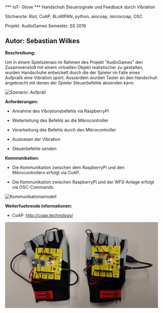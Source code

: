*** IoT- Glove ***
Handschuh Steuersignale und Feedback durch Vibration

Stichworte: Riot, CoAP, 6LoWPAN, python, aiocoap, microcoap, OSC

Projekt: AudioGames
Semester: SS 2016

Autor: Sebastian Wilkes 
-------------------------------------------------------------------------------
**Beschreibung:**

Um in einem Spielszenaio im Rahmen des Projekt "AudioGames" den Zusammenstoß mit einem virtuellen Objekt realistischer zu gestalten, wurden Handschuhe entwickelt durch die der Spieler im Falle eines Aufpralls eine Vibration spürt. Ausserdem wurden Taster an den Handschuh angebracht mit denen der Spieler Steuerbefehle absenden kann.

![Szenario: Aufprall](./doku/SzenarioAufprall.png)

**Anforderungen:**

- Annahme des Vibrationsbefehls via RaspberryPi

- Weiterleitung des Befehls an die Mikrocontroller

- Verarbeitung des Befehls durch den Mikrocontroller

- Ausloesen der Vibration

- Steuerbefehle senden

**Kommunikation:**

- Die Kommunikation zwischen dem RaspberryPi und den Mikrocontrollern erfolgt via CoAP.

- Die Kommunikation zwischen RaspberryPi und der WFS-Anlage erfolgt via OSC-Commands.

![Kommunikationsmodell](./doku/Kommunikationsmodell.png)

**Weiterfuehrende Informationen:**

- CoAP: http://coap.technology/

![Datenhandschuh:](./doku/datenhandschuh.jpg)


